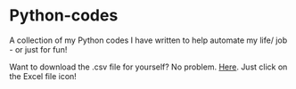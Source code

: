 # Python-codes
A collection of my Python codes I have written to help automate my life/ job - or just for fun!


Want to download the .csv file for yourself? No problem.  [Here](https://anniesanalytics.wixsite.com/annie-nelson/single-project). Just click on the Excel file icon!
